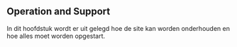 ## Operation and Support
In dit hoofdstuk wordt er uit gelegd hoe de site kan worden onderhouden en hoe alles moet worden opgestart.
